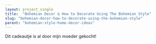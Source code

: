 ```yaml
---
layout: project_single
title:  "Bohemian Decor & How to Decorate Using The Bohemian Style"
slug: "bohemian-decor-how-to-decorate-using-the-bohemian-style"
parent: "bohemian-style-home-decor-ideas"
---
```

Dit cadeautje is al door mijn moeder gekocht!